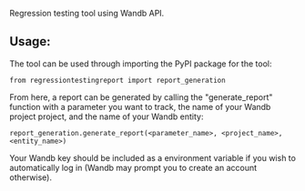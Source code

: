 Regression testing tool using Wandb API.

## Usage:
The tool can be used through importing the PyPI package for the tool:

` from regressiontestingreport import report_generation `

From here, a report can be generated by calling the "generate_report" function with a parameter you want to track, the name of your Wandb project project, and the name of your Wandb entity:

` report_generation.generate_report(<parameter_name>, <project_name>, <entity_name>) `

Your Wandb key should be included as a environment variable if you wish to automatically log in (Wandb may prompt you to create an account otherwise).
